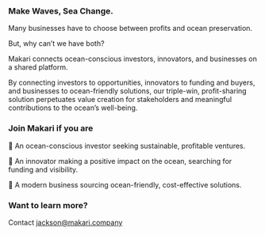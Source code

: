 ### Make Waves, Sea Change.

Many businesses have to choose between profits and ocean preservation.

But, why can’t we have both?

Makari connects ocean-conscious investors, innovators, and businesses on a shared platform.

By connecting investors to opportunities, innovators to funding and buyers, and businesses to ocean-friendly solutions, our triple-win, profit-sharing solution perpetuates value creation for stakeholders and meaningful contributions to the ocean’s well-being.

### Join Makari if you are

🌊 An ocean-conscious investor seeking sustainable, profitable ventures. 

🌊 An innovator making a positive impact on the ocean, searching for funding and visibility. 

🌊 A modern business sourcing ocean-friendly, cost-effective solutions.

### Want to learn more?

Contact [jackson@makari.company](mailto:jackson@makari.company)



